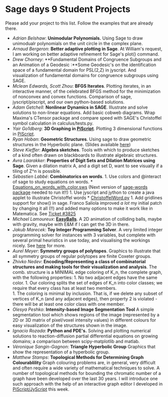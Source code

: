 

# Sage days 9 Student Projects

Please add your project to this list. Follow the examples that are already there. 

* _Adrian Belshaw_: **Unimodular Polynomials.** Using Sage to draw unimodualr polynomials on the unit circle in the complex plane. 
* _Arnaud Bergeron_: **Better adaptive plotting in Sage**.  At William's request, I am working on better adaptive refinement for Sage's plot() command. 
* _Drew Chorney_: **Fundamental Domains of Congruence Subgroups and an Animation of a Geodesic :**Some Geodesic's on the identification space of a fundamental domain for PSL(2,Z) in jyscript. And visualization of fundamental domains for congruence subgroups using SAGE.   
* _Mclean Edwards, Scott Zhou_: **BFGS Iterates**.  Plotting iterates, in an interactive manner, of the celebrated BFGS method for the minimization of nonconvex and convex functions.  Comparison of sage, jyscript/piscript, and our own python-based solutions. 
* _Adam Getchell_: **Nonlinear Dynamics in SAGE**. Illustrate and solve solutions to non-linear equations. Add basic cobweb diagrams. Wrap Maxima's CTensor package and compare speed with SAGE's Christoffel symbol calculation in calculus/tests.py.   
* _Yair Go1dberg_: **3D Graphing in <a href="/PiScript">PiScript</a>**. Plotting 3 dimensional functions in <a href="/PiScript">PiScript</a>. 
* _Ryan Hoban_: **Geometric Structures**. Using sage to draw geometric structures in the Hyperbolic plane. (Slides available <a class="http" href="http://www.math.umd.edu/~rfhoban/GeometricStructures.pdf">here</a>) 
* _Steve Kieffer_: **Algebra sketches**. Tools with which to produce sketches of a kind often drawn on blackboards to illustrate algebraic structures. 
* _Avra Laarakker_: **Properties of Digit Sets and Dilation Matrices using Sage**. Given a dilation matrix A, and a digit set D, want to see visually if a tiling of Z^n is possible.  
* _Sébastien Labbé_: **Combinatorics on words**. 
                     1. Use colors and @interact of sage to study equations on words. 
                              * <a class="http" href="http://wiki.sagemath.org/Days9Projects?action=AttachFile&amp;do=get&amp;target=Equations_on_words_with_color.sws">Equations_on_words_with_color.sws</a> (Next version of <a class="http" href="http://code.google.com/p/sage-words/">sage-words package</a> needed to run it!!) 
                     1. Use jyscript and jython to create a java applet to illustrate Christoffel words 
                              * <a class="http" href="http://wiki.sagemath.org/Days9Projects?action=AttachFile&amp;do=view&amp;target=ChristoffelWord.py">ChristoffelWord.py</a> 
                     1. Add gridlines support for show() in sage. Franco Saliola improved *a lot* my initial patch by changing it all (!!) and added many options to make it work like in Matematica. See <a class="http" href="http://trac.sagemath.org/sage_trac/ticket/3825">Ticket #3825</a> 
* _Michael Lamoureux_: **<a href="/EasyBalls">EasyBalls</a>**. A 2D animation of colliding balls, maybe with gravity, maybe with E&M if I can get the 3D in there. 
* _Jakub Marecek_: **Toy Integer Programming Solver**.  A very limited integer programming solver for instances with 3 variables, but complete with several primal heuristics in use today, and visualising the workings nicely. See <a class="http" href="http://wiki.sagemath.org/JakubMarecek">here</a> for more. 
* _Aurel Meyer_: **Symmetry groups of polytopes**.  Graphics to illustrate that all symmetry groups of regular polytopes are finite Coxeter groups. 
* _Zhivko Nedev_: **Encoding/Representing a class of combinatorial structures and making tools for their visualization and analysis**. The comb. structure is a MINIMAL edge coloring of K_n, the complete graph, with the following properties: 
                     1. No two adjacent edges have the same color. 
                     1. Our coloring splits the set of edges of K_n into color classes; we require that every class has at least two members.  
                     1. The coloring is minimal by inclusion. That is, if we delete any subset of vertices  of K_n (and any adjacent edges), then property 2 is violated - there will be at least one color class with one member.  
* _Olesya Peshko_: **Intensity-based Image Segmentation Tool** A simple segmentation tool which shows regions of the image (represented by a 2D or 3D matrix of pixel/voxel intensity values) in different colours for easy visualization of the structures shown in the image.  
* _Ignacio Rozada_: **Python and PDE's.** Solving and plotting numerical solutions to reaction-diffusion partial differential equations on growing domains; a comparison between scipy-matplotlib and matlab. 
* _Véronique Sangin-Gagnon_: **Triangle Hyperbolic Group** Graphics that show the representation of a hyperbolic group.  
* _Matthew Stamps_: **Topological Methods for Determining Graph Colourablility** Graph colouring problems are, in general, very difficult and often require a wide variety of mathematical techniques to solve.  A number of topological methods for bounding the chromatic number of a graph have been developed over the last 30 years.  I will introduce one such approach with the help of an interactive graph editor I developed in <a href="/PiScript/JyScript">PiScript/JyScript</a> this week. 